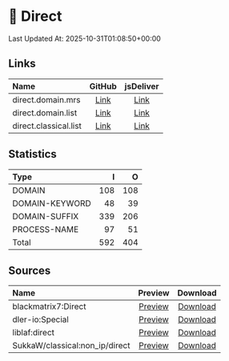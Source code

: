 # 🎯 Direct

Last Updated At: 2025-10-31T01:08:50+00:00

## Links

| Name                  |                                              GitHub                                              |                                         jsDeliver                                          |
| :-------------------- | :----------------------------------------------------------------------------------------------: | :----------------------------------------------------------------------------------------: |
| direct.domain.mrs     |   [Link](https://raw.githubusercontent.com/liblaf/route-rules/mihomo/mihomo/direct.domain.mrs)   |   [Link](https://cdn.jsdelivr.net/gh/liblaf/route-rules@mihomo/mihomo/direct.domain.mrs)   |
| direct.domain.list    |  [Link](https://raw.githubusercontent.com/liblaf/route-rules/mihomo/mihomo/direct.domain.list)   |  [Link](https://cdn.jsdelivr.net/gh/liblaf/route-rules@mihomo/mihomo/direct.domain.list)   |
| direct.classical.list | [Link](https://raw.githubusercontent.com/liblaf/route-rules/mihomo/mihomo/direct.classical.list) | [Link](https://cdn.jsdelivr.net/gh/liblaf/route-rules@mihomo/mihomo/direct.classical.list) |

## Statistics

| Type           |   I |   O |
| :------------- | --: | --: |
| DOMAIN         | 108 | 108 |
| DOMAIN-KEYWORD |  48 |  39 |
| DOMAIN-SUFFIX  | 339 | 206 |
| PROCESS-NAME   |  97 |  51 |
| Total          | 592 | 404 |

## Sources

| Name                           |                                         Preview                                          |                                                    Download                                                     |
| :----------------------------- | :--------------------------------------------------------------------------------------: | :-------------------------------------------------------------------------------------------------------------: |
| blackmatrix7:Direct            | [Preview](https://github.com/blackmatrix7/ios_rule_script/tree/master/rule/Clash/Direct) | [Download](https://raw.githubusercontent.com/blackmatrix7/ios_rule_script/master/rule/Clash/Direct/Direct.list) |
| dler-io:Special                |    [Preview](https://github.com/dler-io/Rules/blob/main/Clash/Provider/Special.yaml)     |          [Download](https://raw.githubusercontent.com/dler-io/Rules/main/Clash/Provider/Special.yaml)           |
| liblaf:direct                  |       [Preview](https://github.com/liblaf/route-rules/blob/main/rules/direct.list)       |             [Download](https://raw.githubusercontent.com/liblaf/route-rules/main/rules/direct.list)             |
| SukkaW/classical:non_ip/direct |                [Preview](https://ruleset.skk.moe/Clash/non_ip/direct.txt)                |                           [Download](https://ruleset.skk.moe/Clash/non_ip/direct.txt)                           |
